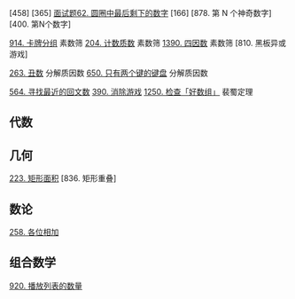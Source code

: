 [458]
[365]
[面试题62. 圆圈中最后剩下的数字](https://leetcode-cn.com/problems/yuan-quan-zhong-zui-hou-sheng-xia-de-shu-zi-lcof/)
[166]
[878. 第 N 个神奇数字]
[400. 第N个数字]

[914. 卡牌分组](https://leetcode-cn.com/problems/x-of-a-kind-in-a-deck-of-cards/) 素数筛
[204. 计数质数](https://leetcode-cn.com/problems/count-primes/) 素数筛
[1390. 四因数](https://leetcode-cn.com/problems/four-divisors/) 素数筛
[810. 黑板异或游戏]

[263. 丑数](https://leetcode-cn.com/problems/ugly-number/)  分解质因数
[650. 只有两个键的键盘](https://leetcode-cn.com/problems/2-keys-keyboard/) 分解质因数

[564. 寻找最近的回文数](https://leetcode-cn.com/problems/find-the-closest-palindrome/)
[390. 消除游戏](https://leetcode-cn.com/problems/elimination-game/)
[1250. 检查「好数组」](https://leetcode-cn.com/problems/check-if-it-is-a-good-array/) 裴蜀定理

## 代数

## 几何
[223. 矩形面积](https://leetcode-cn.com/problems/rectangle-area/)
[836. 矩形重叠]


## 数论
[258. 各位相加](https://leetcode-cn.com/problems/add-digits/)

## 组合数学
[920. 播放列表的数量](https://leetcode-cn.com/problems/number-of-music-playlists/)
